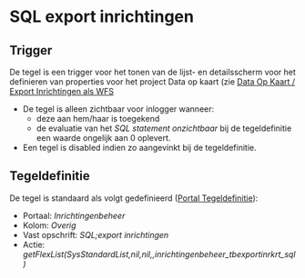 # SQL export inrichtingen

## Trigger

De tegel is een trigger voor het tonen van de lijst- en detailsscherm voor het definieren van properties voor het project Data op kaart (zie [Data Op Kaart / Export Inrichtingen als WFS](/docs/instellen_inrichten/data_op_kaart.md)

- De tegel is alleen zichtbaar voor inlogger wanneer:
  - deze aan hem/haar is toegekend
  - de evaluatie van het _SQL statement onzichtbaar_ bij de tegeldefinitie een waarde ongelijk aan 0 oplevert.
- Een tegel is disabled indien zo aangevinkt bij de tegeldefinitie.

## Tegeldefinitie

De tegel is standaard als volgt gedefinieerd ([Portal Tegeldefinitie](/docs/instellen_inrichten/portaldefinitie/portal_tegel.md)):

- Portaal: _Inrichtingenbeheer_
- Kolom: _Overig_
- Vast opschrift: _SQL;export inrichtingen_
- Actie: _getFlexList(SysStandardList,nil,nil,,inrichtingenbeheer_tbexportinrkrt_sql)_
